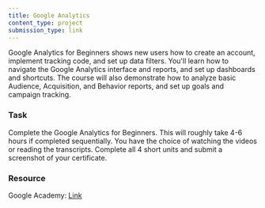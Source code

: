 ```yaml
---
title: Google Analytics
content_type: project
submission_type: link
---
```


Google Analytics for Beginners shows new users how to create an account, implement tracking code, and set up data filters. You'll learn how to navigate the Google Analytics interface and reports, and set up dashboards and shortcuts. The course will also demonstrate how to analyze basic Audience, Acquisition, and Behavior reports, and set up goals and campaign tracking.

### Task
Complete the Google Analytics for Beginners. This will roughly take 4-6 hours if completed sequentially. You have the choice of watching the videos or reading the transcripts. Complete all 4 short units and submit a screenshot of your certificate.

### Resource
Google Academy: [Link](https://analytics.google.com/analytics/academy/course/6)